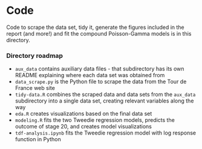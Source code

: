 # Code

Code to scrape the data set, tidy it, generate the figures included in the report (and more!) and fit the compound Poisson-Gamma models is in this directory.

### Directory roadmap

- `aux_data` contains auxiliary data files - that subdirectory has its own README explaining where each data set was obtained from
- `data_scrape.py` is the Python file to scrape the data from the Tour de France web site
- `tidy-data.R` combines the scraped data and data sets from the `aux_data` subdirectory into a single data set, creating relevant variables along the way
- `eda.R` creates visualizations based on the final data set
- `modeling.R` fits the two Tweedie regression models, predicts the outcome of stage 20, and creates model visualizations
- `tdf-analysis.ipynb` fits the Tweedie regression model with log response function in Python
